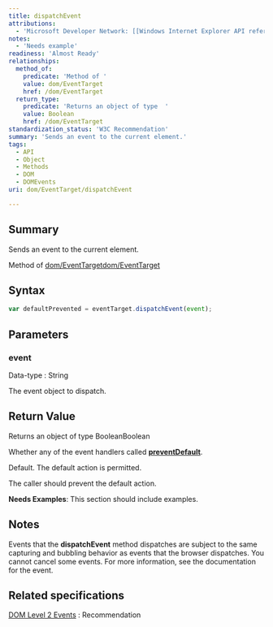 ```yaml
---
title: dispatchEvent
attributions:
  - 'Microsoft Developer Network: [[Windows Internet Explorer API reference](http://msdn.microsoft.com/en-us/library/ie/hh828809%28v=vs.85%29.aspx) Article]'
notes:
  - 'Needs example'
readiness: 'Almost Ready'
relationships:
  method_of:
    predicate: 'Method of '
    value: dom/EventTarget
    href: /dom/EventTarget
  return_type:
    predicate: 'Returns an object of type  '
    value: Boolean
    href: /dom/EventTarget
standardization_status: 'W3C Recommendation'
summary: 'Sends an event to the current element.'
tags:
  - API
  - Object
  - Methods
  - DOM
  - DOMEvents
uri: dom/EventTarget/dispatchEvent

---
```

## <span>Summary</span>

Sends an event to the current element.

Method of [dom/EventTarget](/dom/EventTarget)[dom/EventTarget](/dom/EventTarget)

## <span>Syntax</span>

``` js
var defaultPrevented = eventTarget.dispatchEvent(event);
```

## <span>Parameters</span>

### <span>event</span>

 Data-type
:   String

 The event object to dispatch.

## <span>Return Value</span>

Returns an object of type BooleanBoolean

Whether any of the event handlers called [**preventDefault**](/dom/Event/preventDefault).

Default. The default action is permitted.

The caller should prevent the default action.

**Needs Examples**: This section should include examples.

## <span>Notes</span>

Events that the **dispatchEvent** method dispatches are subject to the same capturing and bubbling behavior as events that the browser dispatches. You cannot cancel some events. For more information, see the documentation for the event.

## <span>Related specifications</span>

[DOM Level 2 Events](http://www.w3.org/TR/DOM-Level-2-Events/)
:   Recommendation

